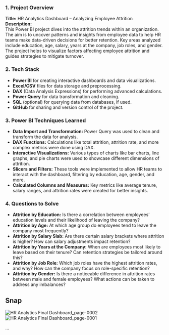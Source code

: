 ### 1. **Project Overview**
   **Title:** HR Analytics Dashboard – Analyzing Employee Attrition  
   **Description:**  
   This Power BI project dives into the attrition trends within an organization. The aim is to uncover patterns and insights from employee data to help HR teams make data-driven decisions for better retention. Key areas analyzed include education, age, salary, years at the company, job roles, and gender. The project helps to visualize factors affecting employee attrition and guides strategies to mitigate turnover.

### 2. **Tech Stack**
   - **Power BI** for creating interactive dashboards and data visualizations.
   - **Excel/CSV** files for data storage and preprocessing.
   - **DAX** (Data Analysis Expressions) for performing advanced calculations.
   - **Power Query** for data transformation and cleaning.
   - **SQL** (optional) for querying data from databases, if used.
   - **GitHub** for sharing and version control of the project.

### 3. **Power BI Techniques Learned**
   - **Data Import and Transformation:** Power Query was used to clean and transform the data for analysis.
   - **DAX Functions:** Calculations like total attrition, attrition rate, and more complex metrics were done using DAX.
   - **Interactive Visualizations:** Various types of charts like bar charts, line graphs, and pie charts were used to showcase different dimensions of attrition.
   - **Slicers and Filters:** These tools were implemented to allow HR teams to interact with the dashboard, filtering by education, age, gender, and more.
   - **Calculated Columns and Measures:** Key metrics like average tenure, salary ranges, and attrition rates were created for better insights.

### 4. **Questions to Solve**
   - **Attrition by Education:** Is there a correlation between employees' education levels and their likelihood of leaving the company?
   - **Attrition by Age:** At which age group do employees tend to leave the company most frequently?
   - **Attrition by Salary Slab:** Are there certain salary brackets where attrition is higher? How can salary adjustments impact retention?
   - **Attrition by Years at the Company:** When are employees most likely to leave based on their tenure? Can retention strategies be tailored around this?
   - **Attrition by Job Role:** Which job roles have the highest attrition rates, and why? How can the company focus on role-specific retention?
   - **Attrition by Gender:** Is there a noticeable difference in attrition rates between male and female employees? What actions can be taken to address any imbalances?
## Snap
![HR Analytics Final Dashboard_page-0002](https://github.com/user-attachments/assets/cd2433cf-9626-4489-9a68-8b1c61620fcb)
![HR Analytics Final Dashboard_page-0001](https://github.com/user-attachments/assets/f8777f63-1257-4b2d-ac9a-00fd55caaf6b)

...